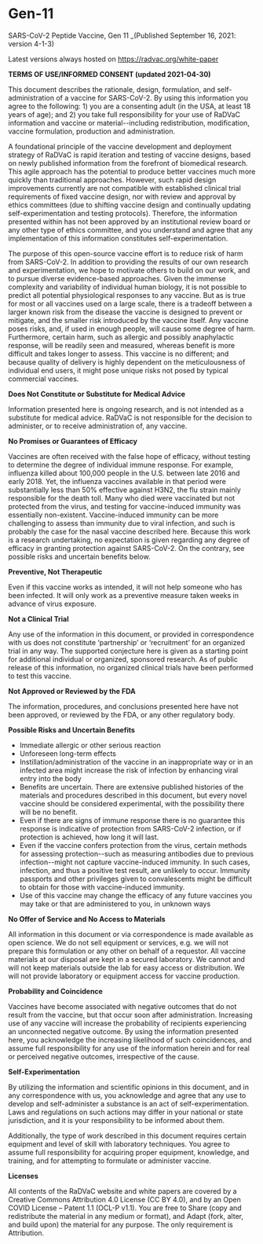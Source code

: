 # Gen-11
SARS-CoV-2 Peptide Vaccine, Gen 11 _(Published September 16, 2021: version 4-1-3)

Latest versions always hosted on https://radvac.org/white-paper

**TERMS OF USE/INFORMED CONSENT (updated 2021-04-30)**

This document describes the rationale, design, formulation, and self-administration of a vaccine for SARS-CoV-2. By using this information you agree to the following: 1) you are a consenting adult (in the USA, at least 18 years of age); and 2) you take full responsibility for your use of RaDVaC information and vaccine or material--including redistribution, modification, vaccine formulation, production and administration.

A foundational principle of the vaccine development and deployment strategy of RaDVaC is rapid iteration and testing of vaccine designs, based on newly published information from the forefront of biomedical research. This agile approach has the potential to produce better vaccines much more quickly than traditional approaches. However, such rapid design improvements currently are not compatible with established clinical trial requirements of fixed vaccine design, nor with review and approval by ethics committees (due to shifting vaccine design and continually updating self-experimentation and testing protocols). Therefore, the information presented within has not been approved by an institutional review board or any other type of ethics committee, and you understand and agree that any implementation of this information constitutes self-experimentation.

The purpose of this open-source vaccine effort is to reduce risk of harm from SARS-CoV-2. In addition to providing the results of our own research and experimentation, we hope to motivate others to build on our work, and to pursue diverse evidence-based approaches. Given the immense complexity and variability of individual human biology, it is not possible to predict all potential physiological responses to any vaccine. But as is true for most or all vaccines used on a large scale, there is a tradeoff between a larger known risk from the disease the vaccine is designed to prevent or mitigate, and the smaller risk introduced by the vaccine itself. Any vaccine poses risks, and, if used in enough people, will cause some degree of harm. Furthermore, certain harm, such as allergic and possibly anaphylactic response, will be readily seen and measured, whereas benefit is more difficult and takes longer to assess. This vaccine is no different; and because quality of delivery is highly dependent on the meticulousness of individual end users, it might pose unique risks not posed by typical commercial vaccines.


**Does Not Constitute or Substitute for Medical Advice**

Information presented here is ongoing research, and is not intended as a substitute for medical advice. RaDVaC is not responsible for the decision to administer, or to receive administration of, any vaccine.


**No Promises or Guarantees of Efficacy**

Vaccines are often received with the false hope of efficacy, without testing to determine the degree of individual immune response. For example, influenza killed about 100,000 people in the U.S. between late 2016 and early 2018. Yet, the influenza vaccines available in that period were substantially less than 50% effective against H3N2, the flu strain mainly responsible for the death toll. Many who died were vaccinated but not protected from the virus, and testing for vaccine-induced immunity was essentially non-existent. Vaccine-induced immunity can be more challenging to assess than immunity due to viral infection, and such is probably the case for the nasal vaccine described here. Because this work is a research undertaking, no expectation is given regarding any degree of efficacy in granting protection against SARS-CoV-2. On the contrary, see possible risks and uncertain benefits below. 


**Preventive, Not Therapeutic**

Even if this vaccine works as intended, it will not help someone who has been infected. It will only work as a preventive measure taken weeks in advance of virus exposure.


**Not a Clinical Trial**

Any use of the information in this document, or provided in correspondence with us does not constitute ‘partnership’ or ‘recruitment’ for an organized trial in any way. The supported conjecture here is given as a starting point for additional individual or organized, sponsored research. As of public release of this information, no organized clinical trials have been performed to test this vaccine. 


**Not Approved or Reviewed by the FDA**

The information, procedures, and conclusions presented here have not been approved, or reviewed by the FDA, or any other regulatory body. 


**Possible Risks and Uncertain Benefits**

- Immediate allergic or other serious reaction
- Unforeseen long-term effects
- Instillation/administration of the vaccine in an inappropriate way or in an infected area might increase the risk of infection by enhancing viral entry into the body
- Benefits are uncertain. There are extensive published histories of the materials and procedures described in this document, but every novel vaccine should be considered experimental, with the possibility there will be no benefit.
- Even if there are signs of immune response there is no guarantee this response is indicative of protection from SARS-CoV-2 infection, or if protection is achieved, how long it will last.
- Even if the vaccine confers protection from the virus, certain methods for assessing protection--such as measuring antibodies due to previous infection--might not capture vaccine-induced immunity. In such cases, infection, and thus a positive test result, are unlikely to occur. Immunity passports and other privileges given to convalescents might be difficult to obtain for those with vaccine-induced immunity.
- Use of this vaccine may change the efficacy of any future vaccines you may take or that are administered to you, in unknown ways


**No Offer of Service and No Access to Materials**

All information in this document or via correspondence is made available as open science. We do not sell equipment or services, e.g. we will not prepare this formulation or any other on behalf of a requestor. All vaccine materials at our disposal are kept in a secured laboratory. We cannot and will not keep materials outside the lab for easy access or distribution. We will not provide laboratory or equipment access for vaccine production.


**Probability and Coincidence**

Vaccines have become associated with negative outcomes that do not result from the vaccine, but that occur soon after administration. Increasing use of any vaccine will increase the probability of recipients experiencing an unconnected negative outcome. By using the information presented here, you acknowledge the increasing likelihood of such coincidences, and assume full responsibility for any use of the information herein and for real or perceived negative outcomes, irrespective of the cause.


**Self-Experimentation**

By utilizing the information and scientific opinions in this document, and in any correspondence with us, you acknowledge and agree that any use to develop and self-administer a substance is an act of self-experimentation. Laws and regulations on such actions may differ in your national or state jurisdiction, and it is your responsibility to be informed about them.

Additionally, the type of work described in this document requires certain equipment and level of skill with laboratory techniques. You agree to assume full responsibility for acquiring proper equipment, knowledge, and training, and for attempting to formulate or administer vaccine. 


**Licenses**

All contents of the RaDVaC website and white papers are covered by a Creative Commons Attribution 4.0 License (CC BY 4.0), and by an Open COVID License – Patent 1.1 (OCL-P v1.1). You are free to Share (copy and redistribute the material in any medium or format), and Adapt (fork, alter, and build upon) the material for any purpose. The only requirement is Attribution.
